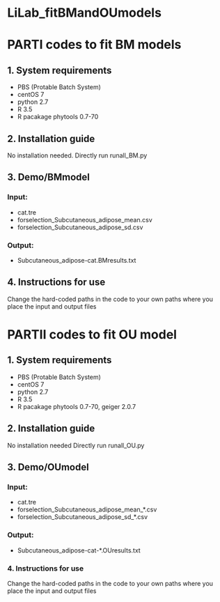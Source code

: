 # LiLab_fitBMandOUmodels
# PARTI codes to fit BM models 
## 1. System requirements
- PBS (Protable Batch System)
- centOS 7
- python 2.7
- R 3.5
- R pacakage phytools 0.7-70

## 2. Installation guide

No installation needed. Directly run runall_BM.py

## 3. Demo/BMmodel

### Input:
- cat.tre
- forselection_Subcutaneous_adipose_mean.csv
- forselection_Subcutaneous_adipose_sd.csv

### Output:
- Subcutaneous_adipose-cat.BMresults.txt

## 4. Instructions for use

Change the hard-coded paths in the code to your own paths where you place the input and output files

# PARTII codes to fit OU model
## 1. System requirements
- PBS (Protable Batch System)
- centOS 7
- python 2.7
- R 3.5
- R pacakage phytools 0.7-70, geiger 2.0.7

## 2. Installation guide
No installation needed
Directly run runall_OU.py

## 3. Demo/OUmodel
### Input:
- cat.tre
- forselection_Subcutaneous_adipose_mean_*.csv
- forselection_Subcutaneous_adipose_sd_*.csv

### Output:
- Subcutaneous_adipose-cat-*.OUresults.txt

### 4. Instructions for use
Change the hard-coded paths in the code to your own paths where you place the input and output files

